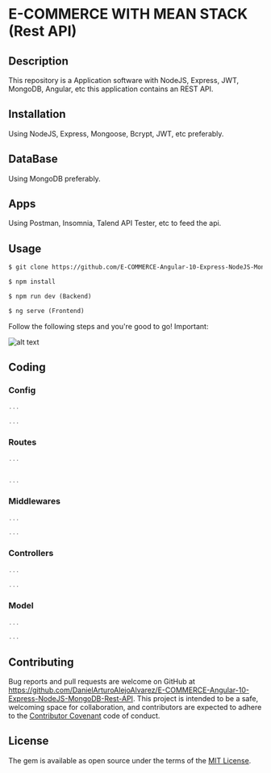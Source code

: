# E-COMMERCE WITH MEAN STACK (Rest API)

## Description

This repository is a Application software with NodeJS, Express, JWT, MongoDB, Angular, etc this application contains an REST API.

## Installation
Using NodeJS, Express, Mongoose, Bcrypt, JWT, etc preferably.

## DataBase
Using MongoDB preferably.

## Apps
Using Postman, Insomnia, Talend API Tester, etc to feed the api.

## Usage
```html
$ git clone https://github.com/E-COMMERCE-Angular-10-Express-NodeJS-MongoDB-Rest-API.gif [NAME APP] 

$ npm install

$ npm run dev (Backend)

$ ng serve (Frontend)
```
Follow the following steps and you're good to go! Important:


![alt text](https://miro.medium.com/max/1600/1*Q7a1jSiY347R3lSD8ajNsQ.gif)


## Coding

### Config

```javascript
...

...
```

### Routes

```javascript
...


...
```

### Middlewares

```javascript
...

...
```

### Controllers


```javascript
...
 
...

```

### Model

```javascript
...

...
```



## Contributing

Bug reports and pull requests are welcome on GitHub at https://github.com/DanielArturoAlejoAlvarez/E-COMMERCE-Angular-10-Express-NodeJS-MongoDB-Rest-API. This project is intended to be a safe, welcoming space for collaboration, and contributors are expected to adhere to the [Contributor Covenant](http://contributor-covenant.org) code of conduct.


## License

The gem is available as open source under the terms of the [MIT License](http://opensource.org/licenses/MIT).